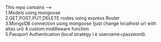 This repo contains -->   
1.Models using mongoose    
2.GET,POST,PUT,DELETE routes using express Router  
3.MongoDB connection using mongoose (just change localhost url with altas uri) 
4.custom middleware function  
5.Passport Authentication (local strategy i.e username+password).

